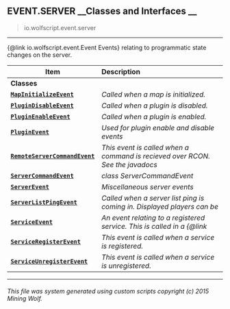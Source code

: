 ## EVENT.SERVER __Classes and Interfaces __

>io.wolfscript.event.server

---

{@link io.wolfscript.event.Event Events} relating to programmatic state changes on the server.

Item | Description   
--- | :--- 
__Classes__|
__[`MapInitializeEvent`](MapInitializeEvent.md)__ | _Called when a map is initialized._ 
__[`PluginDisableEvent`](PluginDisableEvent.md)__ | _Called when a plugin is disabled._ 
__[`PluginEnableEvent`](PluginEnableEvent.md)__ | _Called when a plugin is enabled._ 
__[`PluginEvent`](PluginEvent.md)__ | _Used for plugin enable and disable events_ 
__[`RemoteServerCommandEvent`](RemoteServerCommandEvent.md)__ | _This event is called when a command is recieved over RCON. See the javadocs_ 
__[`ServerCommandEvent`](ServerCommandEvent.md)__ | _class ServerCommandEvent_ 
__[`ServerEvent`](ServerEvent.md)__ | _Miscellaneous server events_ 
__[`ServerListPingEvent`](ServerListPingEvent.md)__ | _Called when a server list ping is coming in. Displayed players can be_ 
__[`ServiceEvent`](ServiceEvent.md)__ | _An event relating to a registered service. This is called in a {@link_ 
__[`ServiceRegisterEvent`](ServiceRegisterEvent.md)__ | _This event is called when a service is registered._ 
__[`ServiceUnregisterEvent`](ServiceUnregisterEvent.md)__ | _This event is called when a service is unregistered._ 



---



###### This file was system generated using custom scripts copyright (c) 2015 Mining Wolf.
	

